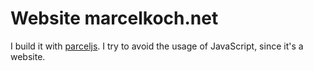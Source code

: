 # Website marcelkoch.net

I build it with [parceljs](https://parceljs.org). I try to avoid the usage of JavaScript, since it's a website.
